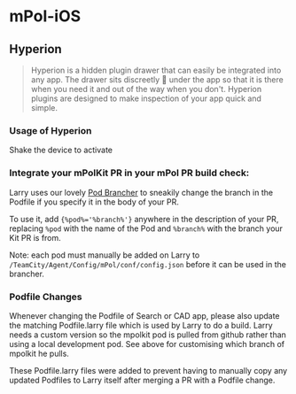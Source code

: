 # mPol-iOS

## Hyperion

> Hyperion is a hidden plugin drawer that can easily be integrated into any app. The drawer sits discreetly 🙊 under the app so that it is there when you need it and out of the way when you don't. Hyperion plugins are designed to make inspection of your app quick and simple.

### Usage of Hyperion

Shake the device to activate

### Integrate your mPolKit PR in your mPol PR build check:

Larry uses our lovely [Pod Brancher](https://github.com/Gridstone/Pod-Brancher) to sneakily change the branch in the Podfile if you specify it in the body of your PR. 

To use it, add `{%pod%='%branch%'}` anywhere in the description of your PR, replacing `%pod` with the name of the Pod and `%branch%` with the branch your Kit PR is from.

Note: each pod must manually be added on Larry to `/TeamCity/Agent/Config/mPol/conf/config.json` before it can be used in the brancher.

### Podfile Changes

Whenever changing the Podfile of Search or CAD app, please also update the matching Podfile.larry file which is used by Larry to do a build. Larry needs a custom version so the mpolkit pod is pulled from github rather than using a local development pod. See above for customising which branch of mpolkit he pulls.

These Podfile.larry files were added to prevent having to manually copy any updated Podfiles to Larry itself after merging a PR with a Podfile change.
